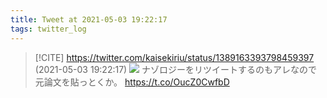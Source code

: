 ```yaml
---
title: Tweet at 2021-05-03 19:22:17
tags: twitter_log
---
```


> [!CITE] https://twitter.com/kaisekiriu/status/1389163393798459397 (2021-05-03 19:22:17)
> ![](https://twitter.com/kaisekiriu/status/1389163393798459397)
> ナゾロジーをリツイートするのもアレなので元論文を貼っとくか。
> https://t.co/OucZ0CwfbD
